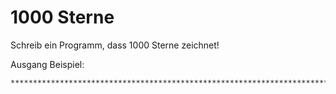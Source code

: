 # 1000 Sterne

Schreib ein Programm, dass 1000 Sterne zeichnet!

Ausgang Beispiel:

    ****************************************************************************************************************************************************************************************************************************************************************************************************************************************************************************************************************************************************************************************************************************************************************************************************************************************************************************************************************************************************************************************************************************************************************************************************************************************************************************************************************************************